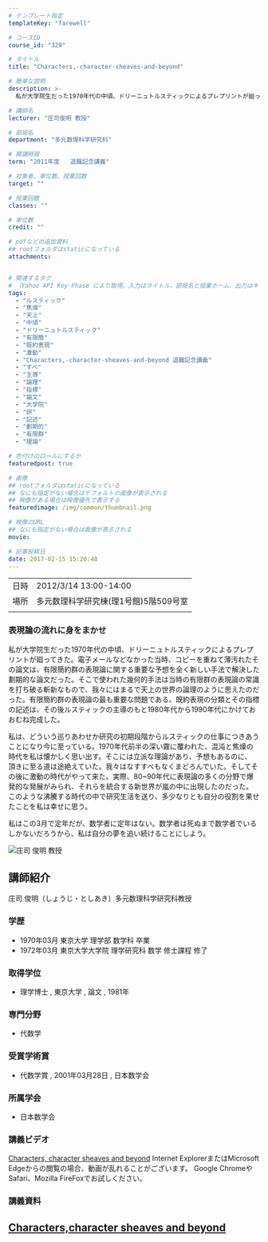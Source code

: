 ```yaml
---
# テンプレート指定
templateKey: "farewell"

# コースID
course_id: "329"

# タイトル
title: "Characters,-character-sheaves-and-beyond"

# 簡単な説明
description: >-
  私が大学院生だった1970年代の中頃、ドリーニュトルスティックによるプレプリントが廻ってきた。電子メールなどなかった当時、コピーを重ねて薄汚れたその論文は、有限簡約群の表現論に関する重要な予想を全く新しい手法で解決した劃期的な論文だった。そこで使われた幾何的手法は当時の有限群の表現論の常識を打ち破る斬新なもので、我々にはまるで天上の世界の論理のように思えたのだった。有限簡約群の表現論の最も重要 ....

# 講師名
lecturer: "庄司俊明 教授"

# 部局名
department: "多元数理科学研究科"

# 開講時限
term: "2011年度	退職記念講義"

# 対象者、単位数、授業回数
target: ""

# 授業回数
classes: ""

# 単位数
credit: ""

# pdfなどの追加資料
## rootフォルダはstaticになっている
attachments:


# 関連するタグ
# （Yahoo API Key-Phase により取得。入力はタイトル、部局名と授業ホーム、出力はキーフレーズ（tags））
tags:
  - "ルスティック"
  - "焦燥"
  - "天上"
  - "中頃"
  - "ドリーニュトルスティック"
  - "有限簡"
  - "既約表現"
  - "激動"
  - "Characters,-character-sheaves-and-beyond 退職記念講義"
  - "すべ"
  - "主導"
  - "論理"
  - "指標"
  - "論文"
  - "大学院"
  - "研"
  - "記述"
  - "劃期的"
  - "有限群"
  - "理論"

# 色付けのロールにするか
featuredpost: true

# 画像
## rootフォルダはstaticになっている
## なにも指定がない場合はデフォルトの画像が表示される
## 映像がある場合は映像優先で表示する
featuredimage: /img/common/thumbnail.png

# 映像のURL
## なにも指定がない場合は画像が表示される
movie: 

# 記事投稿日
date: 2017-02-15 15:20:48
---
```


|   |   |
|---|---|
| 日時 | 2012/3/14  13:00-14:00 |
| 場所 | 多元数理科学研究棟(理1号館)5階509号室 |
|   |   |


### 表現論の流れに身をまかせ

私が大学院生だった1970年代の中頃、ドリーニュトルスティックによるプレプリントが廻ってきた。電子メールなどなかった当時、コピーを重ねて薄汚れたその論文は、有限簡約群の表現論に関する重要な予想を全く新しい手法で解決した劃期的な論文だった。そこで使われた幾何的手法は当時の有限群の表現論の常識を打ち破る斬新なもので、我々にはまるで天上の世界の論理のように思えたのだった。有限簡約群の表現論の最も重要な問題である、既約表現の分類とその指標の記述は、その後ルスティックの主導のもと1980年代から1990年代にかけておおむね完成した。

私は、どういう巡りあわせか研究の初期段階からルスティックの仕事につきあうことになり今に至っている。1970年代前半の深い霧に覆われた、混沌と焦燥の時代を私は懐かしく思い出す。そこには立派な理論があり、予想もあるのに、 頂きに至る道は途絶えていた。我々はなすすべもなくまどろんでいた。そしてその後に激動の時代がやって来た。実際、80~90年代に表現論の多くの分野で爆発的な発展がみられ、それらを統合する新世界が嵐の中に出現したのだった。このような沸騰する時代の中で研究生活を送り、多少なりとも自分の役割を果せたことを私は幸せに思う。

私はこの3月で定年だが、数学者に定年はない。数学者は死ぬまで数学者でいるしかないだろうから、私は自分の夢を追い続けることにしよう。


![庄司 俊明 教授](https://ocw.nagoya-u.jp/files/329/s_shoji.png) 

## 講師紹介

庄司 俊明（しょうじ・としあき）多元数理科学研究科教授

### 学歴

* 1970年03月 東京大学 理学部 数学科 卒業
* 1972年03月 東京大学大学院 理学研究科 数学 修士課程 修了

### 取得学位

* 理学博士 , 東京大学 , 論文 , 1981年

### 専門分野

* 代数学

### 受賞学術賞

* 代数学賞 , 2001年03月28日 , 日本数学会

### 所属学会

* 日本数学会


### 講義ビデオ

<a href="https://nuvideo.media.nagoya-u.ac.jp/embed/8386b0abea46464ab1e82310ff770e0e01877c28" target="blank">Characters, character sheaves and beyond</a>
Internet ExplorerまたはMicrosoft Edgeからの閲覧の場合、動画が乱れることがございます。
Google ChromeやSafari、Mozilla FireFoxでお試しください。

### 講義資料

[Characters,character sheaves and beyond](https://ocw.nagoya-u.jp/files/329/lshoji.pdf) 
-----